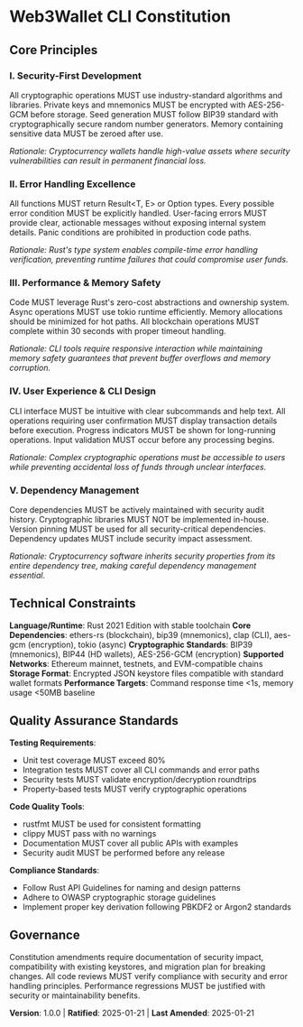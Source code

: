 # Web3Wallet CLI Constitution

<!--
Sync Impact Report:
Version change: [Template] → 1.0.0
Modified principles:
- Added: Security-First Development
- Added: Error Handling Excellence
- Added: Performance & Memory Safety
- Added: User Experience & CLI Design
- Added: Dependency Management

Added sections:
- Technical Constraints
- Quality Assurance Standards

Templates requiring updates:
✅ .specify/templates/plan-template.md (Constitution Check section aligned)
✅ .specify/templates/spec-template.md (Requirements alignment confirmed)
✅ .specify/templates/tasks-template.md (Task categorization aligned with principles)

Follow-up TODOs: None
-->

## Core Principles

### I. Security-First Development
All cryptographic operations MUST use industry-standard algorithms and libraries. Private keys and mnemonics MUST be encrypted with AES-256-GCM before storage. Seed generation MUST follow BIP39 standard with cryptographically secure random number generators. Memory containing sensitive data MUST be zeroed after use.

*Rationale: Cryptocurrency wallets handle high-value assets where security vulnerabilities can result in permanent financial loss.*

### II. Error Handling Excellence
All functions MUST return Result<T, E> or Option<T> types. Every possible error condition MUST be explicitly handled. User-facing errors MUST provide clear, actionable messages without exposing internal system details. Panic conditions are prohibited in production code paths.

*Rationale: Rust's type system enables compile-time error handling verification, preventing runtime failures that could compromise user funds.*

### III. Performance & Memory Safety
Code MUST leverage Rust's zero-cost abstractions and ownership system. Async operations MUST use tokio runtime efficiently. Memory allocations should be minimized for hot paths. All blockchain operations MUST complete within 30 seconds with proper timeout handling.

*Rationale: CLI tools require responsive interaction while maintaining memory safety guarantees that prevent buffer overflows and memory corruption.*

### IV. User Experience & CLI Design
CLI interface MUST be intuitive with clear subcommands and help text. All operations requiring user confirmation MUST display transaction details before execution. Progress indicators MUST be shown for long-running operations. Input validation MUST occur before any processing begins.

*Rationale: Complex cryptographic operations must be accessible to users while preventing accidental loss of funds through unclear interfaces.*

### V. Dependency Management
Core dependencies MUST be actively maintained with security audit history. Cryptographic libraries MUST NOT be implemented in-house. Version pinning MUST be used for all security-critical dependencies. Dependency updates MUST include security impact assessment.

*Rationale: Cryptocurrency software inherits security properties from its entire dependency tree, making careful dependency management essential.*

## Technical Constraints

**Language/Runtime**: Rust 2021 Edition with stable toolchain
**Core Dependencies**: ethers-rs (blockchain), bip39 (mnemonics), clap (CLI), aes-gcm (encryption), tokio (async)
**Cryptographic Standards**: BIP39 (mnemonics), BIP44 (HD wallets), AES-256-GCM (encryption)
**Supported Networks**: Ethereum mainnet, testnets, and EVM-compatible chains
**Storage Format**: Encrypted JSON keystore files compatible with standard wallet formats
**Performance Targets**: Command response time <1s, memory usage <50MB baseline

## Quality Assurance Standards

**Testing Requirements**:
- Unit test coverage MUST exceed 80%
- Integration tests MUST cover all CLI commands and error paths
- Security tests MUST validate encryption/decryption roundtrips
- Property-based tests MUST verify cryptographic operations

**Code Quality Tools**:
- rustfmt MUST be used for consistent formatting
- clippy MUST pass with no warnings
- Documentation MUST cover all public APIs with examples
- Security audit MUST be performed before any release

**Compliance Standards**:
- Follow Rust API Guidelines for naming and design patterns
- Adhere to OWASP cryptographic storage guidelines
- Implement proper key derivation following PBKDF2 or Argon2 standards

## Governance

Constitution amendments require documentation of security impact, compatibility with existing keystores, and migration plan for breaking changes. All code reviews MUST verify compliance with security and error handling principles. Performance regressions MUST be justified with security or maintainability benefits.

**Version**: 1.0.0 | **Ratified**: 2025-01-21 | **Last Amended**: 2025-01-21